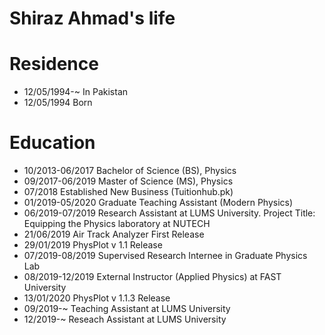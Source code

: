 Shiraz Ahmad's life
===============
# Residence

- 12/05/1994-~ In Pakistan
- 12/05/1994 Born

# Education

- 10/2013-06/2017 Bachelor of Science (BS), Physics
- 09/2017-06/2019 Master of Science (MS), Physics
- 07/2018 Established New Business (Tuitionhub.pk)
- 01/2019-05/2020 Graduate Teaching Assistant (Modern Physics)
- 06/2019-07/2019 Research Assistant at LUMS University. Project Title: Equipping the Physics laboratory at NUTECH
- 21/06/2019 Air Track Analyzer First Release
- 29/01/2019 PhysPlot v 1.1 Release
- 07/2019-08/2019 Supervised Research Internee in Graduate Physics Lab
- 08/2019-12/2019 External Instructor (Applied Physics) at FAST University
- 13/01/2020 PhysPlot v 1.1.3 Release
- 09/2019-~ Teaching Assistant at LUMS University
- 12/2019-~ Reseach Assistant at LUMS University
